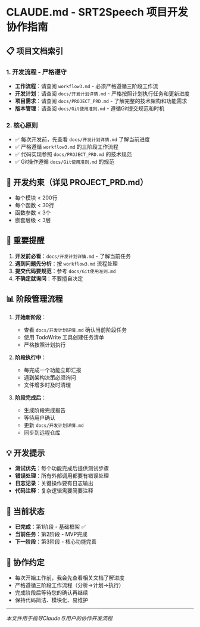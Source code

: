 # CLAUDE.md - SRT2Speech 项目开发协作指南

## 📋 项目文档索引

### 1. 开发流程 - 严格遵守
- **工作流程**：请查阅 `workflow3.md` - 必须严格遵循三阶段工作流
- **开发计划**：请查阅 `docs/开发计划详情.md` - 严格按照计划执行任务和更新进度
- **项目需求**：请查阅 `docs/PROJECT_PRD.md` - 了解完整的技术架构和功能需求
- **版本管理**：请查阅 `docs/Git使用准则.md` - 遵循Git提交规范和时机

### 2. 核心原则
- ✅ 每次开发前，先查看 `docs/开发计划详情.md` 了解当前进度
- ✅ 严格遵循 `workflow3.md` 的三阶段工作流程
- ✅ 代码实现参照 `docs/PROJECT_PRD.md` 的技术规范
- ✅ Git操作遵循 `docs/Git使用准则.md` 的规范

## 🎯 开发约束（详见 PROJECT_PRD.md）
- 每个模块 < 200行
- 每个函数 < 30行
- 函数参数 < 3个
- 嵌套层级 < 3层

## 🚨 重要提醒
1. **开发前必看**：`docs/开发计划详情.md` - 了解当前任务
2. **遇到问题先分析**：按 `workflow3.md` 流程处理
3. **提交代码要规范**：参考 `docs/Git使用准则.md`
4. **不确定就询问**：不要擅自决定

## 📊 阶段管理流程
1. **开始新阶段**：
   - 查看 `docs/开发计划详情.md` 确认当前阶段任务
   - 使用 TodoWrite 工具创建任务清单
   - 严格按照计划执行

2. **阶段执行中**：
   - 每完成一个功能立即汇报
   - 遇到架构决策必须询问
   - 文件增多时及时清理

3. **阶段完成后**：
   - 生成阶段完成报告
   - 等待用户确认
   - 更新 `docs/开发计划详情.md`
   - 同步到远程仓库

## 💡 开发提示
- **测试优先**：每个功能完成后提供测试步骤
- **错误处理**：所有外部调用都要有错误处理
- **日志记录**：关键操作要有日志输出
- **代码注释**：复杂逻辑需要简要注释

## 🔄 当前状态
- **已完成**：第1阶段 - 基础框架 ✅
- **当前任务**：第2阶段 - MVP完成
- **下一阶段**：第3阶段 - 核心功能完善

## 📝 协作约定
- 每次开始工作前，我会先查看相关文档了解进度
- 严格遵循三阶段工作流程（分析→计划→执行）
- 完成阶段后等待您的确认再继续
- 保持代码简洁、模块化、易维护

---
*本文件用于指导Claude与用户的协作开发流程*
